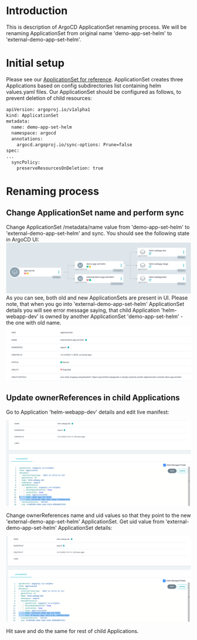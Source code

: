 

# Introduction
This is description of ArgoCD ApplicationSet renaming process. We will be renaming ApplicationSet from original name 'demo-app-set-helm' to 'external-demo-app-set-helm'.


# Initial setup
Please see our [ApplicationSet for reference](argo-apps/application-set.yaml).
ApplicationSet creates three Applications based on config subdirectories list containing helm values.yaml files. Our ApplicationSet should be configured as follows, to prevent deletion of child resources:

```
apiVersion: argoproj.io/v1alpha1
kind: ApplicationSet
metadata:
  name: demo-app-set-helm
  namespace: argocd
  annotations:
    argocd.argoproj.io/sync-options: Prune=false
spec:
...
  syncPolicy:
    preserveResourcesOnDeletion: true
```

# Renaming process

## Change ApplicationSet name and perform sync
Change ApplicationSet /metadata/name value from 'demo-app-set-helm' to 'external-demo-app-set-helm' and sync. You should see the following state in ArgoCD UI:
![Step 1. Degraded state when ArgoCD tries to switch between old and new ApplicationSet](img/rename-01.png)
As you can see, both old and new ApplicationSets are present in UI. Please note, that when you go into 'external-demo-app-set-helm' ApplicationSet details you will see error message saying, that child Application 'helm-webapp-dev' is owned by another ApplicationSet 'demo-app-set-helm' - the one with old name.
![Step 1. Degrade state, error message of new ApplicationSet](img/rename-02.png)

## Update ownerReferences in child Applications
Go to Application 'helm-webapp-dev' details and edit live manifest:

![Step 2. Edit live manifest in child Applications](img/rename-03.png)

Change ownerReferences name and uid values so that they point to the new 'external-demo-app-set-helm' ApplicationSet. Get uid value from 'external-demo-app-set-helm' ApplicationSet details:

![Step 2. Edit live manifest in child Applications](img/rename-04.png)

Hit save and do the same for rest of child Applications.